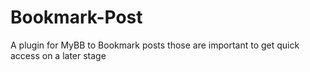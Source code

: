 # Bookmark-Post
A plugin for MyBB to Bookmark posts those are important to get quick access on a later stage

